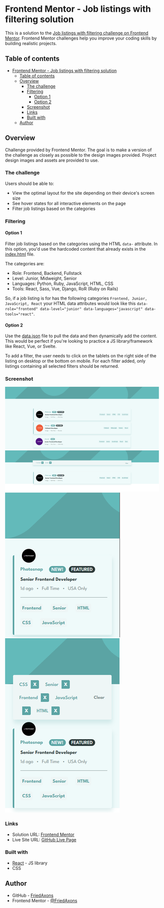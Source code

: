 # Frontend Mentor - Job listings with filtering solution

This is a solution to the [Job listings with filtering challenge on Frontend Mentor](https://www.frontendmentor.io/challenges/job-listings-with-filtering-ivstIPCt). Frontend Mentor challenges help you improve your coding skills by building realistic projects.

## Table of contents

- [Frontend Mentor - Job listings with filtering solution](#frontend-mentor---job-listings-with-filtering-solution)
  - [Table of contents](#table-of-contents)
  - [Overview](#overview)
    - [The challenge](#the-challenge)
    - [Filtering](#filtering)
      - [Option 1](#option-1)
      - [Option 2](#option-2)
    - [Screenshot](#screenshot)
    - [Links](#links)
    - [Built with](#built-with)
  - [Author](#author)

## Overview

Challenge provided by Frontend Mentor. The goal is to make a version of the challenge as closely as possible to the design images provided. Project design images and assets are provided to use.

### The challenge

Users should be able to:

- View the optimal layout for the site depending on their device's screen size
- See hover states for all interactive elements on the page
- Filter job listings based on the categories

### Filtering

#### Option 1

Filter job listings based on the categories using the HTML `data-` attribute. In this option, you'd use the hardcoded content that already exists in the [index.html](./index.html) file.

The categories are:

- Role: Frontend, Backend, Fullstack
- Level: Junior, Midweight, Senior
- Languages: Python, Ruby, JavaScript, HTML, CSS
- Tools: React, Sass, Vue, Django, RoR (Ruby on Rails)

So, if a job listing is for has the following categories `Frontend, Junior, JavaScript, React` your HTML data attributes would look like this `data-role="frontend" data-level="junior" data-languages="javascript" data-tools="react"`.

#### Option 2

Use the [data.json](./data.json) file to pull the data and then dynamically add the content. This would be perfect if you're looking to practice a JS library/framework like React, Vue, or Svelte.

To add a filter, the user needs to click on the tablets on the right side of the listing on desktop or the bottom on mobile. For each filter added, only listings containing all selected filters should be returned.

### Screenshot

![Desktop Version](public/screenshots/desktop-completion.png)
![Desktop Active State](public/screenshots/desktop-active-completion.png)
![Mobile Version](public/screenshots/mobile-completion-example.png)
![Desktop Version](public/screenshots/mobile-active-completion-example.png)

### Links

- Solution URL: [Frontend Mentor](https://www.frontendmentor.io/solutions/job-listings-with-filtering-solution-miCvKxFiZy)
- Live Site URL: [GitHub Live Page](https://friedaxons.github.io/job-listings-with-filtering/)

### Built with

- [React](https://reactjs.org/) - JS library
- CSS

## Author

- GitHub - [FriedAxons](https://github.com/FriedAxons)
- Frontend Mentor - [@FriedAxons](https://www.frontendmentor.io/profile/FriedAxons)
